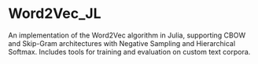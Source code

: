 # Word2Vec_JL
An implementation of the Word2Vec algorithm in Julia, supporting CBOW and Skip-Gram architectures with Negative Sampling and Hierarchical Softmax. Includes tools for training and evaluation on custom text corpora.
